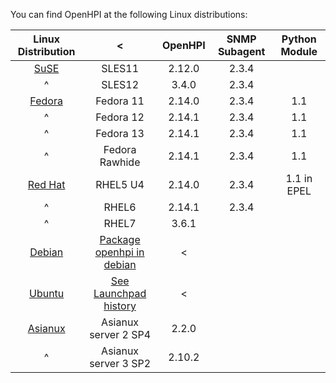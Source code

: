 ﻿You can find OpenHPI at the following Linux distributions:
 
| **Linux Distribution** | < | **OpenHPI** | **SNMP Subagent** | **Python Module** |
|:--:|:--:|:--:|:--:|:--:|
| [SuSE](http://www.suse.com/products/server) | SLES11 | 2.12.0 | 2.3.4 |  |
| ^ | SLES12 | 3.4.0 | 2.3.4 |  |
| [Fedora](http://www.fedoraproject.org/) | Fedora 11 | 2.14.0 | 2.3.4 | 1.1 |
| ^ |Fedora 12 | 2.14.1 | 2.3.4 | 1.1 |
| ^ | Fedora 13 | 2.14.1 | 2.3.4 | 1.1 |
| ^ | Fedora Rawhide | 2.14.1 | 2.3.4 | 1.1 |
| [Red Hat](http://www.redhat.com/) | RHEL5 U4 | 2.14.0 | 2.3.4 | 1.1 in EPEL |
| ^ | RHEL6 | 2.14.1 | 2.3.4 |  |
| ^ | RHEL7 | 3.6.1 |  |  |
| [Debian](http://debian.org/) | [Package openhpi in debian](https://packages.debian.org/search?keywords=openhpi) | < |  |  |
| [Ubuntu](http://www.ubuntu.com/) | [See Launchpad history](https://launchpad.net/ubuntu/+source/openhpi) | < |  |  |
| [Asianux](http://www.asianux.com/) | Asianux server 2 SP4 | 2.2.0 |  |  |
| ^ | Asianux server 3 SP2 | 2.10.2 |  |  |

